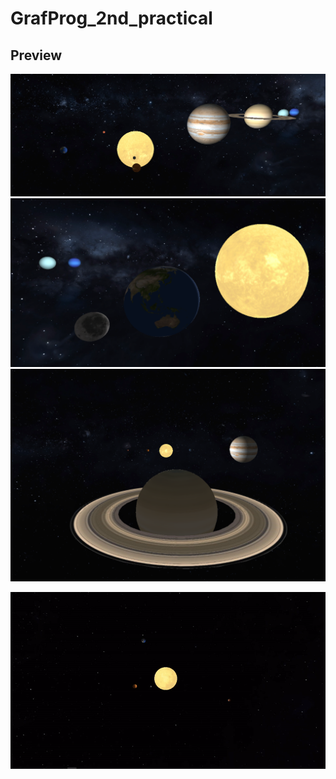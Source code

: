 # GrafProg_2nd_practical
## Preview

<p align="center">
  <img src="preview/picture1.png?raw=true" />
  <img src="preview/picture2.png?raw=true" />
  <img src="preview/picture3.png?raw=true" />
</p>

![Solar System](preview/solarsystem.gif)
